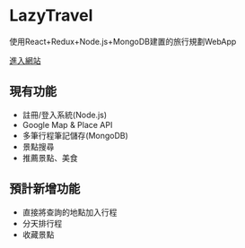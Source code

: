 # LazyTravel
使用React+Redux+Node.js+MongoDB建置的旅行規劃WebApp

[進入網站](https://lazytravel.herokuapp.com/)

## 現有功能
- 註冊/登入系統(Node.js)
- Google Map & Place API
- 多筆行程筆記儲存(MongoDB)
- 景點搜尋
- 推薦景點、美食

## 預計新增功能
- 直接將查詢的地點加入行程
- 分天排行程
- 收藏景點
